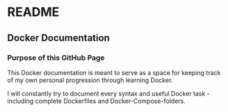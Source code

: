 # README

## Docker Documentation

### Purpose of this GitHub Page

This Docker documentation is meant to serve as a space for keeping track of my own personal progression through learning Docker. 

I will constantly try to document every syntax and useful Docker task - including complete Dockerfiles and Docker-Compose-folders. 